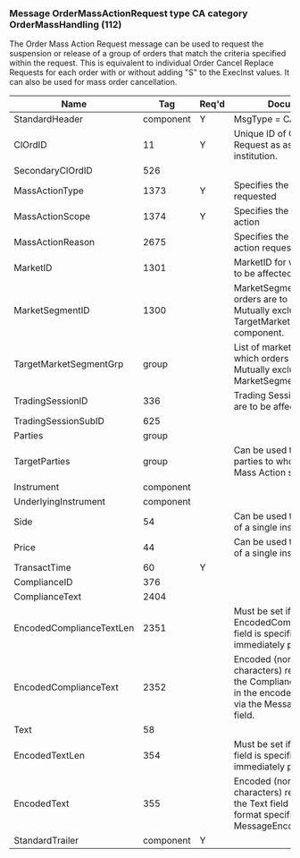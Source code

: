 ### Message OrderMassActionRequest type CA category OrderMassHandling (112)

The Order Mass Action Request message can be used to request the suspension or release of a group of orders that match the criteria specified within the request. This is equivalent to individual Order Cancel Replace Requests for each order with or without adding "S" to the ExecInst values. It can also be used for mass order cancellation.

| Name                     | Tag       | Req'd | Documentation                                                                                                                               |
|--------------------------|-----------|----------|-------------------------------------------------------------------------------------------------------------------------------|
| StandardHeader           | component |   Y   | MsgType = CA                                                                                                                               |
| ClOrdID                  | 11        |   Y   | Unique ID of Order Mass Action Request as assigned by the institution.                                                                              |
| SecondaryClOrdID         | 526       |       |                                                                                                                                |
| MassActionType           | 1373      |   Y   | Specifies the type of action requested                                                                                                              |
| MassActionScope          | 1374      |   Y   | Specifies the scope of the action                                                                                                                   |
| MassActionReason         | 2675      |       | Specifies the reason for the action requested.                                                                                                      |
| MarketID                 | 1301      |       | MarketID for which orders are to be affected                                                                                                        |
| MarketSegmentID          | 1300      |       | MarketSegmentID for which orders are to be affected. Mutually exclusive with TargetMarketSegmentGrp component.                                      |
| TargetMarketSegmentGrp   | group     |       | List of market segments for which orders are to be affected. Mutually exclusive with MarketSegmentID(1300).                                         |
| TradingSessionID         | 336       |       | Trading Session in which orders are to be affected                                                                                                  |
| TradingSessionSubID      | 625       |       |                                                                                                                                |
| Parties                  | group     |       |                                                                                                                                |
| TargetParties            | group     |       | Can be used to specify the parties to whom the Order Mass Action should apply.                                                                      |
| Instrument               | component |       |                                                                                                                                |
| UnderlyingInstrument     | component |       |                                                                                                                                |
| Side                     | 54        |       | Can be used to filter for orders of a single instrument.                                                                                            |
| Price                    | 44        |       | Can be used to filter for orders of a single instrument.                                                                                            |
| TransactTime             | 60        |   Y   |                                                                                                                                |
| ComplianceID             | 376       |       |                                                                                                                                |
| ComplianceText           | 2404      |       |                                                                                                                                |
| EncodedComplianceTextLen | 2351      |       | Must be set if EncodedComplianceText(2352) field is specified and must immediately precede it.                                                      |
| EncodedComplianceText    | 2352      |       | Encoded (non-ASCII characters) representation of the ComplianceText(2404) field in the encoded format specified via the MessageEncoding(347) field. |
| Text                     | 58        |       |                                                                                                                                |
| EncodedTextLen           | 354       |       | Must be set if EncodedText field is specified and must immediately precede it.                                                                      |
| EncodedText              | 355       |       | Encoded (non-ASCII characters) representation of the Text field in the encoded format specified via the MessageEncoding field.                      |
| StandardTrailer          | component |   Y   |                                                                                                                                |

